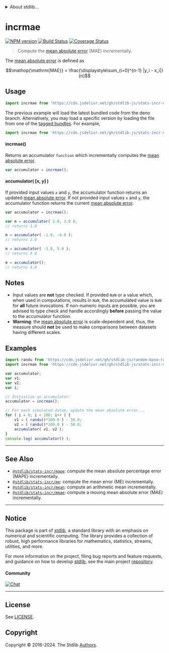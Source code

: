 <!--

@license Apache-2.0

Copyright (c) 2018 The Stdlib Authors.

Licensed under the Apache License, Version 2.0 (the "License");
you may not use this file except in compliance with the License.
You may obtain a copy of the License at

   http://www.apache.org/licenses/LICENSE-2.0

Unless required by applicable law or agreed to in writing, software
distributed under the License is distributed on an "AS IS" BASIS,
WITHOUT WARRANTIES OR CONDITIONS OF ANY KIND, either express or implied.
See the License for the specific language governing permissions and
limitations under the License.

-->


<details>
  <summary>
    About stdlib...
  </summary>
  <p>We believe in a future in which the web is a preferred environment for numerical computation. To help realize this future, we've built stdlib. stdlib is a standard library, with an emphasis on numerical and scientific computation, written in JavaScript (and C) for execution in browsers and in Node.js.</p>
  <p>The library is fully decomposable, being architected in such a way that you can swap out and mix and match APIs and functionality to cater to your exact preferences and use cases.</p>
  <p>When you use stdlib, you can be absolutely certain that you are using the most thorough, rigorous, well-written, studied, documented, tested, measured, and high-quality code out there.</p>
  <p>To join us in bringing numerical computing to the web, get started by checking us out on <a href="https://github.com/stdlib-js/stdlib">GitHub</a>, and please consider <a href="https://opencollective.com/stdlib">financially supporting stdlib</a>. We greatly appreciate your continued support!</p>
</details>

# incrmae

[![NPM version][npm-image]][npm-url] [![Build Status][test-image]][test-url] [![Coverage Status][coverage-image]][coverage-url] <!-- [![dependencies][dependencies-image]][dependencies-url] -->

> Compute the [mean absolute error][mean-absolute-error] (MAE) incrementally.

<section class="intro">

The [mean absolute error][mean-absolute-error] is defined as

<!-- <equation class="equation" label="eq:mean_absolute_error" align="center" raw="\operatorname{MAE}  = \frac{\displaystyle\sum_{i=0}^{n-1} |y_i - x_i|}{n}" alt="Equation for the mean absolute error."> -->

```math
\mathop{\mathrm{MAE}}  = \frac{\displaystyle\sum_{i=0}^{n-1} |y_i - x_i|}{n}
```

<!-- <div class="equation" align="center" data-raw-text="\operatorname{MAE}  = \frac{\displaystyle\sum_{i=0}^{n-1} |y_i - x_i|}{n}" data-equation="eq:mean_absolute_error">
    <img src="https://cdn.jsdelivr.net/gh/stdlib-js/stdlib@49d8cabda84033d55d7b8069f19ee3dd8b8d1496/lib/node_modules/@stdlib/stats/incr/mae/docs/img/equation_mean_absolute_error.svg" alt="Equation for the mean absolute error.">
    <br>
</div> -->

<!-- </equation> -->

</section>

<!-- /.intro -->



<section class="usage">

## Usage

```javascript
import incrmae from 'https://cdn.jsdelivr.net/gh/stdlib-js/stats-incr-mae@deno/mod.js';
```
The previous example will load the latest bundled code from the deno branch. Alternatively, you may load a specific version by loading the file from one of the [tagged bundles](https://github.com/stdlib-js/stats-incr-mae/tags). For example,

```javascript
import incrmae from 'https://cdn.jsdelivr.net/gh/stdlib-js/stats-incr-mae@v0.2.1-deno/mod.js';
```

#### incrmae()

Returns an accumulator `function` which incrementally computes the [mean absolute error][mean-absolute-error].

```javascript
var accumulator = incrmae();
```

#### accumulator( \[x, y] )

If provided input values `x` and `y`, the accumulator function returns an updated [mean absolute error][mean-absolute-error]. If not provided input values `x` and `y`, the accumulator function returns the current [mean absolute error][mean-absolute-error].

```javascript
var accumulator = incrmae();

var m = accumulator( 2.0, 3.0 );
// returns 1.0

m = accumulator( -1.0, -4.0 );
// returns 2.0

m = accumulator( -3.0, 5.0 );
// returns 4.0

m = accumulator();
// returns 4.0
```

</section>

<!-- /.usage -->

<section class="notes">

## Notes

-   Input values are **not** type checked. If provided `NaN` or a value which, when used in computations, results in `NaN`, the accumulated value is `NaN` for **all** future invocations. If non-numeric inputs are possible, you are advised to type check and handle accordingly **before** passing the value to the accumulator function.
-   **Warning**: the [mean absolute error][mean-absolute-error] is scale-dependent and, thus, the measure should **not** be used to make comparisons between datasets having different scales.

</section>

<!-- /.notes -->

<section class="examples">

## Examples

<!-- eslint no-undef: "error" -->

```javascript
import randu from 'https://cdn.jsdelivr.net/gh/stdlib-js/random-base-randu@deno/mod.js';
import incrmae from 'https://cdn.jsdelivr.net/gh/stdlib-js/stats-incr-mae@deno/mod.js';

var accumulator;
var v1;
var v2;
var i;

// Initialize an accumulator:
accumulator = incrmae();

// For each simulated datum, update the mean absolute error...
for ( i = 0; i < 100; i++ ) {
    v1 = ( randu()*100.0 ) - 50.0;
    v2 = ( randu()*100.0 ) - 50.0;
    accumulator( v1, v2 );
}
console.log( accumulator() );
```

</section>

<!-- /.examples -->

<!-- Section for related `stdlib` packages. Do not manually edit this section, as it is automatically populated. -->

<section class="related">

* * *

## See Also

-   <span class="package-name">[`@stdlib/stats-incr/mape`][@stdlib/stats/incr/mape]</span><span class="delimiter">: </span><span class="description">compute the mean absolute percentage error (MAPE) incrementally.</span>
-   <span class="package-name">[`@stdlib/stats-incr/me`][@stdlib/stats/incr/me]</span><span class="delimiter">: </span><span class="description">compute the mean error (ME) incrementally.</span>
-   <span class="package-name">[`@stdlib/stats-incr/mean`][@stdlib/stats/incr/mean]</span><span class="delimiter">: </span><span class="description">compute an arithmetic mean incrementally.</span>
-   <span class="package-name">[`@stdlib/stats-incr/mmae`][@stdlib/stats/incr/mmae]</span><span class="delimiter">: </span><span class="description">compute a moving mean absolute error (MAE) incrementally.</span>

</section>

<!-- /.related -->

<!-- Section for all links. Make sure to keep an empty line after the `section` element and another before the `/section` close. -->


<section class="main-repo" >

* * *

## Notice

This package is part of [stdlib][stdlib], a standard library with an emphasis on numerical and scientific computing. The library provides a collection of robust, high performance libraries for mathematics, statistics, streams, utilities, and more.

For more information on the project, filing bug reports and feature requests, and guidance on how to develop [stdlib][stdlib], see the main project [repository][stdlib].

#### Community

[![Chat][chat-image]][chat-url]

---

## License

See [LICENSE][stdlib-license].


## Copyright

Copyright &copy; 2016-2024. The Stdlib [Authors][stdlib-authors].

</section>

<!-- /.stdlib -->

<!-- Section for all links. Make sure to keep an empty line after the `section` element and another before the `/section` close. -->

<section class="links">

[npm-image]: http://img.shields.io/npm/v/@stdlib/stats-incr-mae.svg
[npm-url]: https://npmjs.org/package/@stdlib/stats-incr-mae

[test-image]: https://github.com/stdlib-js/stats-incr-mae/actions/workflows/test.yml/badge.svg?branch=v0.2.1
[test-url]: https://github.com/stdlib-js/stats-incr-mae/actions/workflows/test.yml?query=branch:v0.2.1

[coverage-image]: https://img.shields.io/codecov/c/github/stdlib-js/stats-incr-mae/main.svg
[coverage-url]: https://codecov.io/github/stdlib-js/stats-incr-mae?branch=main

<!--

[dependencies-image]: https://img.shields.io/david/stdlib-js/stats-incr-mae.svg
[dependencies-url]: https://david-dm.org/stdlib-js/stats-incr-mae/main

-->

[chat-image]: https://img.shields.io/gitter/room/stdlib-js/stdlib.svg
[chat-url]: https://app.gitter.im/#/room/#stdlib-js_stdlib:gitter.im

[stdlib]: https://github.com/stdlib-js/stdlib

[stdlib-authors]: https://github.com/stdlib-js/stdlib/graphs/contributors

[umd]: https://github.com/umdjs/umd
[es-module]: https://developer.mozilla.org/en-US/docs/Web/JavaScript/Guide/Modules

[deno-url]: https://github.com/stdlib-js/stats-incr-mae/tree/deno
[deno-readme]: https://github.com/stdlib-js/stats-incr-mae/blob/deno/README.md
[umd-url]: https://github.com/stdlib-js/stats-incr-mae/tree/umd
[umd-readme]: https://github.com/stdlib-js/stats-incr-mae/blob/umd/README.md
[esm-url]: https://github.com/stdlib-js/stats-incr-mae/tree/esm
[esm-readme]: https://github.com/stdlib-js/stats-incr-mae/blob/esm/README.md
[branches-url]: https://github.com/stdlib-js/stats-incr-mae/blob/main/branches.md

[stdlib-license]: https://raw.githubusercontent.com/stdlib-js/stats-incr-mae/main/LICENSE

[mean-absolute-error]: https://en.wikipedia.org/wiki/Mean_absolute_error

<!-- <related-links> -->

[@stdlib/stats/incr/mape]: https://github.com/stdlib-js/stats-incr-mape/tree/deno

[@stdlib/stats/incr/me]: https://github.com/stdlib-js/stats-incr-me/tree/deno

[@stdlib/stats/incr/mean]: https://github.com/stdlib-js/stats-incr-mean/tree/deno

[@stdlib/stats/incr/mmae]: https://github.com/stdlib-js/stats-incr-mmae/tree/deno

<!-- </related-links> -->

</section>

<!-- /.links -->
